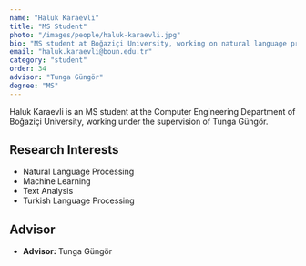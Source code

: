 ```yaml
---
name: "Haluk Karaevli"
title: "MS Student"
photo: "/images/people/haluk-karaevli.jpg"
bio: "MS student at Boğaziçi University, working on natural language processing under the supervision of Tunga Güngör."
email: "haluk.karaevli@boun.edu.tr"
category: "student"
order: 34
advisor: "Tunga Güngör"
degree: "MS"
---
```


Haluk Karaevli is an MS student at the Computer Engineering Department of Boğaziçi University, working under the supervision of Tunga Güngör.

## Research Interests

- Natural Language Processing
- Machine Learning
- Text Analysis
- Turkish Language Processing

## Advisor

- **Advisor:** Tunga Güngör 